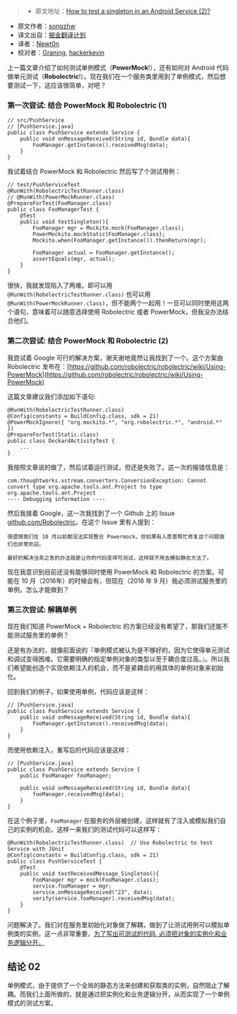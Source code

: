 > * 原文地址：[How to test a singleton in an Android Service (2)?](http://www.songzhw.com/2016/10/03/how-to-test-a-singleton-in-an-android-service-2/)
* 原文作者：[songzhw](http://github.com/songzhw)
* 译文出自：[掘金翻译计划](https://github.com/xitu/gold-miner)
* 译者：[Newt0n](https://github.com/newt0n)
* 校对者：[Graning](https://github.com/Graning), [hackerkevin](https://github.com/hackerkevin)





上一篇文章介绍了如何测试单例模式（**PowerMock**!），还有如何对 Android 代码做单元测试（**Robolectric**!）。现在我们在一个服务类里用到了单例模式，然后想要测试一下，这应该很简单，对吧？

### 第一次尝试: 结合 PowerMock 和 Robolectric (1)

    // src/PushService
    // [PushService.java]
    public class PushService extends Service {
        public void onMessageReceived(String id, Bundle data){
            FooManager.getInstance().receivedMsg(data);
        }
    }

我试着结合 PowerMock 和 Robolectric 然后写了个测试用例：

    // test/PushServiceTest
    @RunWith(RobolectricTestRunner.class)
    // @RunWith(PowerMockRunner.class)
    @PrepareForTest(FooManager.class)
    public class FooManagerTest {
        @Test
        public void testSingleton(){
            FooManager mgr = Mockito.mock(FooManager.class);
            PowerMockito.mockStatic(FooManager.class);
            Mockito.when(FooManager.getInstance()).thenReturn(mgr);

            FooManager actual = FooManager.getInstance();
            assertEquals(mgr, actual);
        }
    }

很快，我就发现陷入了两难。即可以用 `@RunWith(RobolectricTestRunner.class)` 也可以用 `@RunWith(PowerMockRunner.class)`，但不能两个一起用！一旦可以同时使用这两个语句，意味着可以随意选择使用 Robolectric 或者 PowerMock，但我没办法结合他们。

### 第二次尝试: 结合 PowerMock 和 Robolectric (2)

我尝试着 Google 可行的解决方案，谢天谢地竟然让我找到了一个。这个方案由 Robolectric 发布在：[https://github.com/robolectric/robolectric/wiki/Using-PowerMock](https://github.com/robolectric/robolectric/wiki/Using-PowerMock)

这篇文章建议我们添加如下语句:

    @RunWith(RobolectricTestRunner.class)
    @Config(constants = BuildConfig.class, sdk = 21)
    @PowerMockIgnore({ "org.mockito.*", "org.robolectric.*", "android.*" })
    @PrepareForTest(Static.class)
    public class DeckardActivityTest {
        ...
    }

我按照文章说的做了，然后试着运行测试，但还是失败了。这一次的报错信息是：

    com.thoughtworks.xstream.converters.ConversionException: Cannot convert type org.apache.tools.ant.Project to type org.apache.tools.ant.Project
    ---- Debugging information ----

然后我接着 Google，这一次我找到了一个 Github 上的 Issue [github.com/Robolectric](https://github.com/robolectric/robolectric/pull/2390)。在这个 Issue 里有人提到：

    很遗憾我们在 10 月以前都没法实现整合 Powermock，但如果有人愿意帮忙修复这个问题我们也非常欢迎。

    最好的解决当务之急的办法就是让你的代码变得可测试，这样就不用去模拟静态方法了。

现在我意识到目前还没有能够同时使用 PowerMock 和 Robolectric 的方案。可能在 10 月（2016年）的时候会有，但现在（2016 年 9 月）我必须测试服务里的单例，怎么才能做到？

### 第三次尝试: 解耦单例

现在我们知道 PowerMock + Robolectric 的方案已经没有希望了，那我们还能不能测试服务里的单例？

还是有办法的，就像前面说的『单例模式被认为是不够好的，因为它使得单元测试和调试变得困难。它需要明确的指定单例对象的类型以至于耦合度过高。』。所以我们希望能创造个实现依赖注入的机会，而不是紧耦合的用具体的单例对象来初始化。

回到我们的例子，如果使用单例，代码应该是这样：

    // [PushService.java]
    public class PushService extends Service {
        public void onMessageReceived(String id, Bundle data){
            FooManager.getInstance().receivedMsg(data);
        }
    }

而使用依赖注入，重写后的代码应该是这样：

    // [PushService.java]
    public class PushService extends Service {
        public FooManager fooManager;    

        public void onMessageReceived(String id, Bundle data){
            fooManager.receivedMsg(data);
        }
    }

在这个例子里，`FooManager` 在服务的外层被创建，这样就有了注入或模拟我们自己的实例的机会。这样一来我们的测试代码可以这样写：

    @RunWith(RobolectricTestRunner.class)  // Use Robolectric to test Service with JUnit
    @Config(constants = BuildConfig.class, sdk = 21) 
    public class PushServiceTest {
        @Test
        public void testReceivedMessage_Singleton(){
            FooManager mgr = mock(FooManager.class);
            service.fooManager = mgr;
            service.onMessageReceived("23", data);
            verify(service.fooManager).receivedMsg(data);
        }
    }

问题解决了。我们对在服务里初始化对象做了解耦，做到了让测试用例可以模拟单例类的实例，这一点非常重要，[为了写出可测试的代码, 必须把对象的实例化和业务逻辑分开。](http://codeahoy.com/2016/05/27/avoid-singletons-to-write-testable-code/)

## 结论 02

单例模式，由于提供了一个全局的静态方法来创建和获取类的实例，自然阻止了解耦。而我们上面所做的，就是通过把实例化和业务逻辑分开，从而实现了一个单例模式的测试方案。



